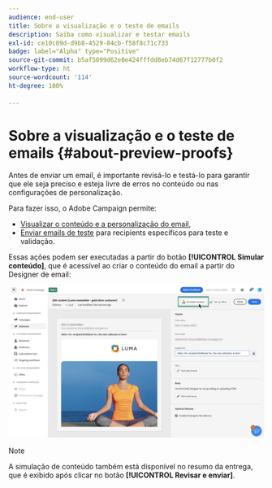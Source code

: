 ```yaml
---
audience: end-user
title: Sobre a visualização e o teste de emails
description: Saiba como visualizar e testar emails
exl-id: ce10c89d-d9b8-4529-84cb-f58f8c71c733
badge: label="Alpha" type="Positive"
source-git-commit: b5af5099d62e0e424fffdd8eb74d67f12777b0f2
workflow-type: ht
source-wordcount: '114'
ht-degree: 100%

---
```


# Sobre a visualização e o teste de emails {#about-preview-proofs}

Antes de enviar um email, é importante revisá-lo e testá-lo para garantir que ele seja preciso e esteja livre de erros no conteúdo ou nas configurações de personalização.

Para fazer isso, o Adobe Campaign permite:

* [Visualizar o conteúdo e a personalização do email](preview-content.md),
   <!--* [Check the email rendering](#rendering) in popular desktop, mobile and web-based clients,-->
* [Enviar emails de teste](proofs.md) para recipients específicos para teste e validação.

Essas ações podem ser executadas a partir do botão **[!UICONTROL Simular conteúdo]**, que é acessível ao criar o conteúdo do email a partir do Designer de email:

![](assets/simulate.png)

>[!NOTE]
>
>A simulação de conteúdo também está disponível no resumo da entrega, que é exibido após clicar no botão **[!UICONTROL Revisar e enviar]**.
